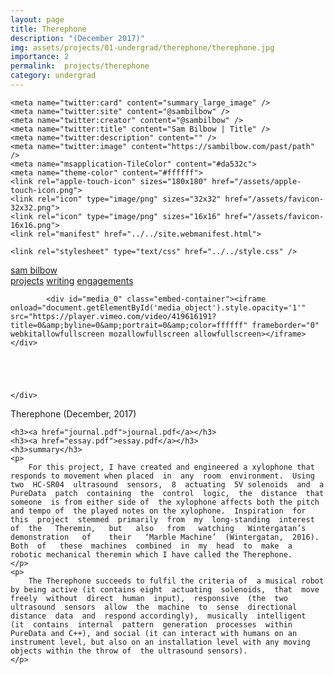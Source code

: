 ```yaml
---
layout: page
title: Therephone
description: "(December 2017)"
img: assets/projects/01-undergrad/therephone/therephone.jpg
importance: 2
permalink:  projects/therephone
category: undergrad
---
```

<!doctype html>
<html lang="en">
<head>
    <title>Sam Bilbow | Therephone</title>
    <meta charset="utf-8"/>
    <meta name="viewport" content="width=device-width" />
    <meta name="author" content="Sam Bilbow" />
    <meta name="copyright" content="Sam Bilbow" />
    <meta name="description" content="" />
 
    <meta name="twitter:card" content="summary_large_image" />
    <meta name="twitter:site" content="@sambilbow" />
    <meta name="twitter:creator" content="@sambilbow" />
    <meta name="twitter:title" content="Sam Bilbow | Title" />
    <meta name="twitter:description" content="" />
    <meta name="twitter:image" content="https://sambilbow.com/past/path" />
    <meta name="msapplication-TileColor" content="#da532c">
    <meta name="theme-color" content="#ffffff">
    <link rel="apple-touch-icon" sizes="180x180" href="/assets/apple-touch-icon.png">
    <link rel="icon" type="image/png" sizes="32x32" href="/assets/favicon-32x32.png">
    <link rel="icon" type="image/png" sizes="16x16" href="/assets/favicon-16x16.png">
    <link rel="manifest" href="../../site.webmanifest.html">
 
    <link rel="stylesheet" type="text/css" href="../../style.css" />
<style type="text/css">
    .embed-container {
        position: relative;
        padding-bottom: 56.25%;
        height: 0;
        overflow: hidden;
        max-width: 100%;
        margin: 0;
        background-color: white;
    }
    .embed-container iframe, .embed-container object, .embed-container embed {
        position: absolute;
        top: 0;
        left: 0;
        width: 100%;
        height: 100%;
        margin: 0;
    }
</style><script type="text/javascript">
var num_media = 3;
</script>
<script type="text/javascript" src="../../display_media.js"></script>

</head>
<body>


<div id="header">
    <div id="name"><a href="index.html" alt="about">sam bilbow</a></div>
    <div id="menu">
        <a href="../../projects/index.html" alt="projects" style="color: var(--gruv-orange);">projects</a>
        <a href="../../writing/index.html" alt="writing">writing</a>
        <a href="../../engagements/index.html" alt="engagements">engagements</a>
    </div>
</div>
<div class="clear"></div>
<div class="clear"></div>


<main role="main">




<div id="content">

<div id="media">
    <div id="media_object">
        
            <div id="media_0" class="embed-container"><iframe onload="document.getElementById('media_object').style.opacity='1'" src="https://player.vimeo.com/video/419616191?title=0&amp;byline=0&amp;portrait=0&amp;color=ffffff" frameborder="0" webkitallowfullscreen mozallowfullscreen allowfullscreen></iframe></div>
        
        
        
            
        
    </div>
    
</div>

<div class="clear"></div>


<div class="info">
    <span class="title">Therephone (December, 2017)</span><br />
    
    
</div>

<div id="text" class="text">

    <h3><a href="journal.pdf">journal.pdf</a></h3>
    <h3><a href="essay.pdf">essay.pdf</a></h3>
    <h3>summary</h3>
    <p>
        For this project, I have created and engineered a xylophone that responds to movement when placed  in  any  room  environment.  Using  two  HC-SR04  ultrasound  sensors,  8  actuating  5V solenoids  and  a  PureData  patch  containing  the  control  logic,  the  distance  that  someone  is from either side of  the xylophone affects both the pitch and tempo of  the played notes on the xylophone.  Inspiration  for  this  project  stemmed  primarily  from  my  long-standing  interest  of  the   Theremin,   but   also   from   watching   Wintergatan’s   demonstration   of    their   ‘Marble Machine’  (Wintergatan,  2016).    Both  of   these  machines  combined  in  my  head  to  make  a robotic mechanical theremin which I have called the Therephone.
    </p>
    <p>
        The Therephone succeeds to fulfil the criteria of  a musical robot by being active (it contains eight  actuating  solenoids,  that  move  freely  without  direct  human  input),  responsive  (the  two ultrasound  sensors  allow  the  machine  to  sense  directional  distance  data  and  respond accordingly),  musically  intelligent  (it  contains  internal  pattern  generation  processes  within PureData and C++), and social (it can interact with humans on an instrument level, but also on an installation level with any moving objects within the throw of  the ultrasound sensors).
    </p>
</div>




</div>

</main>

<script type="text/javascript">
</script>
</body>
</html>